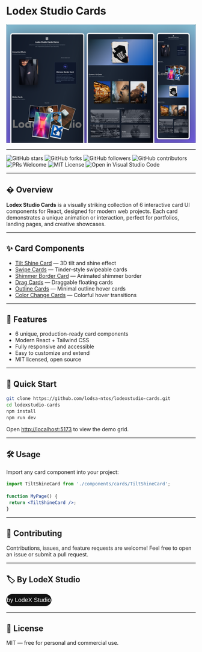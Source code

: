 
# Lodex Studio Cards

![Demo Grid Screenshot](public/demo-grid-screenshot.png)

---

![GitHub stars](https://img.shields.io/github/stars/lodsa-ntos/lodexstudio-cards?style=social)
![GitHub forks](https://img.shields.io/github/forks/lodsa-ntos/lodexstudio-cards?style=social)
![GitHub followers](https://img.shields.io/github/followers/lodsa-ntos?label=Follow&style=social)
![GitHub contributors](https://img.shields.io/github/contributors/lodsa-ntos/lodexstudio-cards)
![PRs Welcome](https://img.shields.io/badge/PRs-welcome-brightgreen.svg?style=flat-square)
![MIT License](https://img.shields.io/badge/license-MIT-green)
![Open in Visual Studio Code](https://img.shields.io/badge/Open%20in-VS%20Code-blue?logo=visualstudiocode&logoColor=white)

---

## � Overview

**Lodex Studio Cards** is a visually striking collection of 6 interactive card UI components for React, designed for modern web projects. Each card demonstrates a unique animation or interaction, perfect for portfolios, landing pages, and creative showcases.

---

## ✨ Card Components

- [Tilt Shine Card](https://github.com/lodsa-ntos/tilt-shine-card) — 3D tilt and shine effect
- [Swipe Cards](https://github.com/lodsa-ntos/swipe-cards) — Tinder-style swipeable cards
- [Shimmer Border Card](https://github.com/lodsa-ntos/shimmer-border-card) — Animated shimmer border
- [Drag Cards](https://github.com/lodsa-ntos/drag-cards) — Draggable floating cards
- [Outline Cards](https://github.com/lodsa-ntos/outline-cards) — Minimal outline hover cards
- [Color Change Cards](https://github.com/lodsa-ntos/color-change-cards) — Colorful hover transitions

---

## 🚀 Features

- 6 unique, production-ready card components
- Modern React + Tailwind CSS
- Fully responsive and accessible
- Easy to customize and extend
- MIT licensed, open source

---

## 🏁 Quick Start

```bash
git clone https://github.com/lodsa-ntos/lodexstudio-cards.git
cd lodexstudio-cards
npm install
npm run dev
```

Open [http://localhost:5173](http://localhost:5173) to view the demo grid.

---

## 🛠️ Usage

Import any card component into your project:

```jsx
import TiltShineCard from './components/cards/TiltShineCard';

function MyPage() {
 return <TiltShineCard />;
}
```

---

## 🤝 Contributing

Contributions, issues, and feature requests are welcome! Feel free to open an issue or submit a pull request.

---

## 🏷️ By LodeX Studio

<img src="public/lodex-badge.svg" alt="by LodeX Studio" height="32" />

---

## 📄 License

MIT — free for personal and commercial use.
